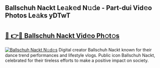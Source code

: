 ## Ballschuh Nackt Le𝚊k𝚎d N𝚞𝚍e - Part-dui Vid𝚎o Photos Le𝚊ks yDTwT

# <h2><a href="http://fb87swz.evod.top/?m=Ballschuh+Nackt">🔗 👉🔴 Ballschuh Nackt Vid𝚎o Ph𝚘t𝚘s</a></h2>

[![Ballschuh Nackt N𝚞d𝚎s](https://i.imgur.com/8V9OHl7.gif)](http://fb87swz.evod.top/?m=Ballschuh+Nackt)
Digital creator Ballschuh Nackt known for their dance trend performances and lifestyle vlogs. Public icon Ballschuh Nackt, celebrated for their tireless efforts to make a positive impact on society. 
